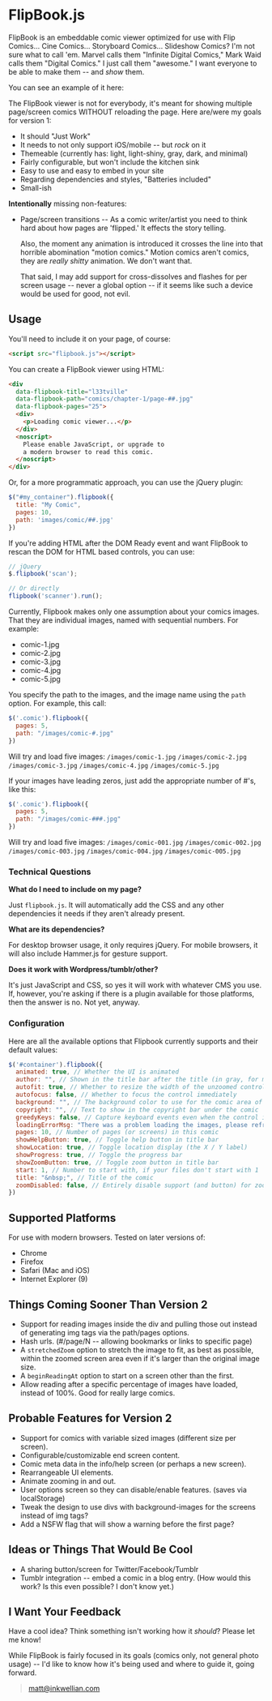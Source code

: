 # FlipBook.js

FlipBook is an embeddable comic viewer optimized for use with Flip Comics... 
Cine Comics... Storyboard Comics... Slideshow Comics? I'm not sure what to call 
'em. Marvel calls them "Infinite Digital Comics," Mark Waid calls them "Digital
Comics." I just call them "awesome." I want everyone to be able to make them 
-- and *show* them.

You can see an example of it here:


The FlipBook viewer is not for everybody, it's meant for showing multiple 
page/screen comics WITHOUT reloading the page. Here are/were my goals for version 1:

- It should "Just Work"
- It needs to not only support iOS/mobile -- but *rock* on it
- Themeable (currently has: light, light-shiny, gray, dark, and minimal)
- Fairly configurable, but won't include the kitchen sink
- Easy to use and easy to embed in your site
- Regarding dependencies and styles, "Batteries included"
- Small-ish

**Intentionally** missing non-features:

-   Page/screen transitions -- As a comic writer/artist you need to think hard
    about how pages are 'flipped.' It effects the story telling.
   
    Also, the moment any animation is introduced it crosses the line into that
    horrible abomination "motion comics." Motion comics aren't comics, they are
    *really shitty* animation. We don't want that.
   
    That said, I may add support for cross-dissolves and flashes for per screen
    usage -- never a global option -- if it seems like such a device would be
    used for good, not evil.

## Usage

You'll need to include it on your page, of course:

```html
<script src="flipbook.js"></script>
```

You can create a FlipBook viewer using HTML:

```html
<div 
  data-flipbook-title="l33tville"
  data-flipbook-path="comics/chapter-1/page-##.jpg" 
  data-flipbook-pages="25">
  <div>
    <p>Loading comic viewer...</p>
  </div>
  <noscript>
    Please enable JavaScript, or upgrade to 
    a modern browser to read this comic.
  </noscript>
</div>
```

Or, for a more programmatic approach, you can use the jQuery plugin:

```javascript
$("#my_container").flipbook({
  title: "My Comic",
  pages: 10,
  path: 'images/comic/##.jpg'
})
```

If you're adding HTML after the DOM Ready event and want FlipBook to
rescan the DOM for HTML based controls, you can use:

```javascript
// jQuery
$.flipbook('scan');

// Or directly
flipbook('scanner').run();
```

Currently, Flipbook makes only one assumption about your comics images. That they
are individual images, named with sequential numbers. For example:

- comic-1.jpg
- comic-2.jpg
- comic-3.jpg
- comic-4.jpg
- comic-5.jpg

You specify the path to the images, and the image name using the `path` option.
For example, this call:

```javascript
$('.comic').flipbook({
  pages: 5,
  path: "/images/comic-#.jpg"
})
```

Will try and load five images: `/images/comic-1.jpg` `/images/comic-2.jpg`
`/images/comic-3.jpg` `/images/comic-4.jpg` `/images/comic-5.jpg`

If your images have leading zeros, just add the appropriate number of #'s, like this:

```javascript
$('.comic').flipbook({
  pages: 5,
  path: "/images/comic-###.jpg"
})
```

Will try and load five images: `/images/comic-001.jpg` `/images/comic-002.jpg`
`/images/comic-003.jpg` `/images/comic-004.jpg` `/images/comic-005.jpg`


### Technical Questions

**What do I need to include on my page?**

Just `flipbook.js`. It will automatically add the CSS and any other dependencies
it needs if they aren't already present.

**What are its dependencies?**

For desktop browser usage, it only requires jQuery. For mobile browsers, it will
also include Hammer.js for gesture support.

**Does it work with Wordpress/tumblr/other?**

It's just JavaScript and CSS, so yes it will work with whatever CMS you use. If,
however, you're asking if there is a plugin available for those platforms, then
the answer is no. Not yet, anyway. 

### Configuration

Here are all the available options that Flipbook currently supports and their
default values:

```javascript
$('#container').flipbook({
  animated: true, // Whether the UI is animated
  author: "", // Shown in the title bar after the title (in gray, for most themes)
  autofit: true, // Whether to resize the width of the unzoomed control to the width of the comic
  autofocus: false, // Whether to focus the control immediately
  background: "", // The background color to use for the comic area of the control
  copyright: "", // Text to show in the copyright bar under the comic
  greedyKeys: false, // Capture keyboard events even when the control isn't focused
  loadingErrorMsg: "There was a problem loading the images, please refresh your browser." // Message to display if any of the images through an error while loading
  pages: 10, // Number of pages (or screens) in this comic
  showHelpButton: true, // Toggle help button in title bar
  showLocation: true, // Toggle location display (the X / Y label)
  showProgress: true, // Toggle the progress bar
  showZoomButton: true, // Toggle zoom button in title bar
  start: 1, // Number to start with, if your files don't start with 1
  title: "&nbsp;", // Title of the comic
  zoomDisabled: false, // Entirely disable support (and button) for zooming
})
```

## Supported Platforms

For use with modern browsers. Tested on later versions of:

- Chrome
- Firefox
- Safari (Mac and iOS)
- Internet Explorer (9)

## Things Coming Sooner Than Version 2

- Support for reading images inside the div and pulling those out instead of 
  generating img tags via the path/pages options.
- Hash urls. (#/page/N -- allowing bookmarks or links to specific page)
- A `stretchedZoom` option to stretch the image to fit, as best as possible,
  within the zoomed screen area even if it's larger than the original image
  size.
- A `beginReadingAt` option to start on a screen other than the first.
- Allow reading after a specific percentage of images have loaded, instead of
  100%. Good for really large comics.

## Probable Features for Version 2

- Support for comics with variable sized images (different size per screen).
- Configurable/customizable end screen content.
- Comic meta data in the info/help screen (or perhaps a new screen).
- Rearrangeable UI elements.
- Animate zooming in and out.
- User options screen so they can disable/enable features. (saves via
  localStorage) 
- Tweak the design to use divs with background-images for the screens instead
  of img tags?
- Add a NSFW flag that will show a warning before the first page?

## Ideas or Things That Would Be Cool

- A sharing button/screen for Twitter/Facebook/Tumblr
- Tumblr integration -- embed a comic in a blog entry. (How would this work?
  Is this even possible? I don't know yet.)


## I Want Your Feedback

Have a cool idea? Think something isn't working how it *should*? Please let me
know! 

While FlipBook is fairly focused in its goals (comics only, not general
photo usage) -- I'd like to know how it's being used and where to guide it,
going forward.

> [matt@inkwellian.com](matt@inkwellian.com)
